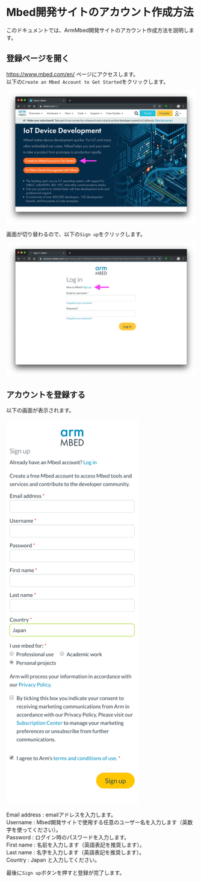 # Mbed開発サイトのアカウント作成方法

このドキュメントでは、ArmMbed開発サイトのアカウント作成方法を説明します。

## 登録ページを開く

https://www.mbed.com/en/ ページにアクセスします。  
以下の`Create an Mbed Account to Get Started`をクリックします。

![](./pict/mbed_com.png)

画面が切り替わるので、以下の`Sign up`をクリックします。

![](./pict/signup.png)

## アカウントを登録する

以下の画面が表示されます。

![](./pict/account_login_state.png)

Email address : emailアドレスを入力します。  
Username : Mbed開発サイトで使用する任意のユーザー名を入力します（英数字を使ってください）。  
Password : ログイン時のパスワードを入力します。  
First name : 名前を入力します（英語表記を推奨します）。  
Last name : 名字を入力します（英語表記を推奨します）。  
Country : Japan と入力してください。  

最後に`Sign up`ボタンを押すと登録が完了します。
